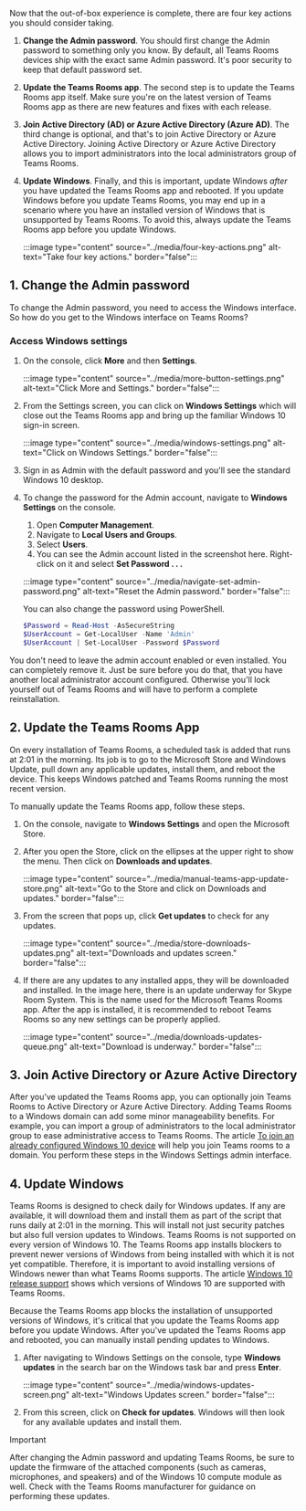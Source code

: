 Now that the out-of-box experience is complete, there are four key actions you should consider taking.

1. **Change the Admin password**. You should first change the Admin password to something only you know. By default, all Teams Rooms devices ship with the exact same Admin password. It's poor security to keep that default password set.
1. **Update the Teams Rooms app**. The second step is to update the Teams Rooms app itself. Make sure you're on the latest version of Teams Rooms app as there are new features and fixes with each release.
1. **Join Active Directory (AD) or Azure Active Directory (Azure AD)**. The third change is optional, and that's to join Active Directory or Azure Active Directory. Joining Active Directory or Azure Active Directory allows you to import administrators into the local administrators group of Teams Rooms.
1. **Update Windows**. Finally, and this is important, update Windows *after* you have updated the Teams Rooms app and rebooted. If you update Windows before you update Teams Rooms, you may end up in a scenario where you have an installed version of Windows that is unsupported by Teams Rooms. To avoid this, always update the Teams Rooms app before you update Windows.

   :::image type="content" source="../media/four-key-actions.png" alt-text="Take four key actions." border="false":::

## 1. Change the Admin password

To change the Admin password, you need to access the Windows interface. So how do you get to the Windows interface on Teams Rooms?

### Access Windows settings

1. On the console, click **More** and then **Settings**.

   :::image type="content" source="../media/more-button-settings.png" alt-text="Click More and Settings." border="false":::

1. From the Settings screen, you can click on **Windows Settings** which will close out the Teams Rooms app and bring up the familiar Windows 10 sign-in screen.

   :::image type="content" source="../media/windows-settings.png" alt-text="Click on Windows Settings." border="false":::

1. Sign in as Admin with the default password and you'll see the standard Windows 10 desktop.
1. To change the password for the Admin account, navigate to **Windows Settings** on the console.
   1. Open  **Computer Management**.
   1. Navigate to **Local Users and Groups**.
   1. Select **Users**.
   1. You can see the Admin account listed in the screenshot here. Right-click on it and select **Set Password . . .**

   :::image type="content" source="../media/navigate-set-admin-password.png" alt-text="Reset the Admin password." border="false":::

   You can also change the password using PowerShell.

   ```powershell
   $Password = Read-Host -AsSecureString  
   $UserAccount = Get-LocalUser -Name 'Admin'  
   $UserAccount | Set-LocalUser -Password $Password
   ```

You don't need to leave the admin account enabled or even installed. You can completely remove it. Just be sure before you do that, that you have another local administrator account configured. Otherwise you'll lock yourself out of Teams Rooms and will have to perform a complete reinstallation.

## 2. Update the Teams Rooms App

On every installation of Teams Rooms, a scheduled task is added that runs at 2:01  in the morning. Its job is to go to the Microsoft Store and Windows Update, pull down any applicable updates, install them, and reboot the device. This keeps Windows patched and Teams Rooms running the most recent version.

To manually update the Teams Rooms app, follow these steps.

1. On the console, navigate to **Windows Settings** and open the Microsoft Store.  
1. After you open the Store, click on the ellipses at the upper right to show the menu. Then click on **Downloads and updates**.

   :::image type="content" source="../media/manual-teams-app-update-store.png" alt-text="Go to the Store and click on Downloads and updates." border="false":::

1. From the screen that pops up, click **Get updates** to check for any updates.

   :::image type="content" source="../media/store-downloads-updates.png" alt-text="Downloads and updates screen." border="false":::

1. If there are any updates to any installed apps, they will be downloaded and installed. In the image here, there is an update underway for Skype Room System. This is the name used for the Microsoft Teams Rooms app. After the app is installed, it is recommended to reboot Teams Rooms so any new settings can be properly applied.

   :::image type="content" source="../media/downloads-updates-queue.png" alt-text="Download is underway." border="false":::

## 3. Join Active Directory or Azure Active Directory

After you've updated the Teams Rooms app, you can optionally join Teams Rooms to Active Directory or Azure Active Directory. Adding Teams Rooms to a Windows domain can add some minor manageability benefits. For example, you can import a group of administrators to the local administrator group to ease administrative access to Teams Rooms. The article [To join an already configured Windows 10 device](/azure/active-directory/user-help/user-help-join-device-on-network#to-join-an-already-configured-windows-10-device) will help you join Teams rooms to a domain. You perform these steps in the Windows Settings admin interface.

## 4. Update Windows

Teams Rooms is designed to check daily for Windows updates. If any are available, it will download them and install them as part of the script that runs daily at 2:01 in the morning. This will install not just security patches but also  full version updates to Windows. Teams Rooms is not supported on every version of Windows 10. The Teams Rooms app installs blockers to prevent newer versions of Windows from being installed with which it is not yet compatible. Therefore, it is important to avoid installing versions of Windows newer than what Teams Rooms supports. The article [Windows 10 release support](/MicrosoftTeams/rooms/rooms-lifecycle-support#windows-10-release-support?azure-portal=true) shows which versions of Windows 10 are supported with Teams Rooms.

Because the Teams Rooms app blocks the installation of unsupported versions of Windows, it's critical that you update the Teams Rooms app before you update Windows. After you've updated the Teams Rooms app and rebooted, you can manually install pending updates to Windows.

1. After navigating to Windows Settings on the console, type **Windows updates** in the search bar on the Windows task bar and press **Enter**.

   :::image type="content" source="../media/windows-updates-screen.png" alt-text="Windows Updates screen." border="false":::

2. From this screen, click on **Check for updates**. Windows will then look for any available updates and install them.

> [!IMPORTANT]
> After changing the Admin password and updating Teams Rooms, be sure to update the firmware of the attached components (such as cameras, microphones, and speakers) and of the Windows 10 compute module as well. Check with the Teams Rooms manufacturer for guidance on performing these updates.
>
